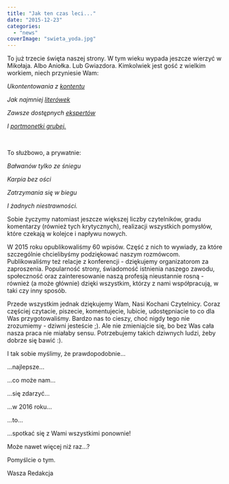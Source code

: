 ```yaml
---
title: "Jak ten czas leci..."
date: "2015-12-23"
categories: 
  - "news"
coverImage: "swieta_yoda.jpg"
---
```


To już trzecie święta naszej strony. W tym wieku wypada jeszcze wierzyć w Mikołaja. Albo Aniołka. Lub Gwiazdora. Kimkolwiek jest gość z wielkim workiem, niech przyniesie Wam:

_Ukontentowania z [kontentu](http://techwriter.pl/langlydz-part-najn/)_

_Jak najmniej [literówek](http://techwriter.pl/literowki/)_

_Zawsze dostępnych [ekspertów](http://techwriter.pl/kim-jest-sme/)_

_I [portmonetki grubej.](http://techwriter.pl/category/news/oferty-pracy/)_

 

To służbowo, a prywatnie:

_Bałwanów tylko ze śniegu_

_Karpia bez ości_

_Zatrzymania się w biegu_

_I żadnych niestrawności._

Sobie życzymy natomiast jeszcze większej liczby czytelników, gradu komentarzy (również tych krytycznych), realizacji wszystkich pomysłów, które czekają w kolejce i napływu nowych.

W 2015 roku opublikowaliśmy 60 wpisów. Część z nich to wywiady, za które szczególnie chcielibyśmy podziękować naszym rozmówcom. Publikowaliśmy też relacje z konferencji - dziękujemy organizatorom za zaproszenia. Popularność strony, świadomość istnienia naszego zawodu, społeczność oraz zainteresowanie naszą profesją nieustannie rosną - również (a może głównie) dzięki wszystkim, którzy z nami współpracują, w taki czy inny sposób.

Przede wszystkim jednak dziękujemy Wam, Nasi Kochani Czytelnicy. Coraz częściej czytacie, piszecie, komentujecie, lubicie, udostępniacie to co dla Was przygotowaliśmy. Bardzo nas to cieszy, choć nigdy tego nie zrozumiemy - dziwni jesteście ;). Ale nie zmieniajcie się, bo bez Was cała nasza praca nie miałaby sensu. Potrzebujemy takich dziwnych ludzi, żeby dobrze się bawić :).

I tak sobie myślimy, że prawdopodobnie...

...najlepsze...

...co może nam...

...się zdarzyć...

...w 2016 roku...

...to...

...spotkać się z Wami wszystkimi ponownie!

Może nawet więcej niż raz...?

Pomyślcie o tym.

Wasza Redakcja
